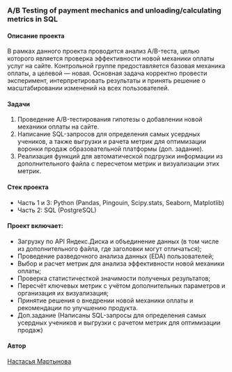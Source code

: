 ### A/B Testing of payment mechanics and unloading/calculating metrics in SQL
#### Описание проекта
В рамках данного проекта проводится анализ A/B-теста, целью которого является проверка эффективности новой механики оплаты услуг на сайте.
Контрольной группе предоставляется базовая механика оплаты, а целевой — новая. Основная задача корректно провести эксперимент, интерпретировать результаты и принять решение о масштабировании изменений на всех пользователей.
#### Задачи
1. Проведение A/B-тестирования гипотезы о добавлении новой механики оплаты на сайте.
2. Написание SQL-запросов для определения самых усердных учеников, а также выгрузки и рачета метрик для оптимизации воронки продаж образовательной платформы (доп. задание).
3. Реализация функций для автоматической подгрузки информации из дополнительного файла с пересчетом метрик и визуализации этих метрик.
#### Стек проекта
* Часть 1 и 3: Python (Pandas, Pingouin, Scipy.stats, Seaborn, Matplotlib)
* Часть 2: SQL (PostgreSQL)
#### Проект включает:
* Загрузку по API Яндекс.Диска и объединение данных (в том числе из дополнительного файла, где заголовки могут отличаться);
* Проведение разведочного анализа данных (EDA) пользователей;
* Выбор и расчет метрик для анализа эффективности новой механики оплаты;
* Проверка статистичесткой значимости полученых результатов;
* Пересчёт ключевых метрик с учётом дополнительных параметров и организация их визуализация;
* Принятие решения о внедрении новой механики оплаты и рекомендации по улучшению продукта.
* Доп.задание (Написаны SQL-запросы для определения самых усердных учеников и выгрузки с рачетом метрик для оптимизации продаж)

#### Автор
[Настасья Мартынова](https://github.com/Nastasya-M)
